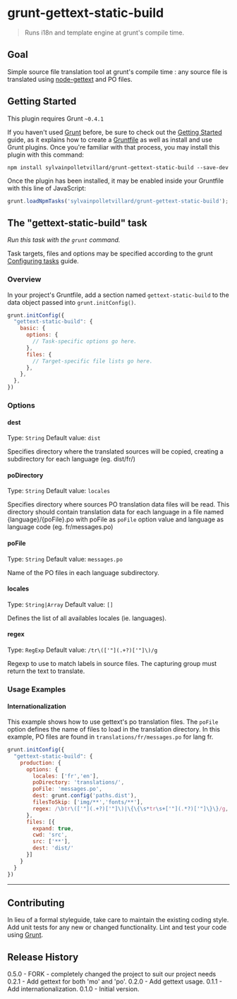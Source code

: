 # grunt-gettext-static-build

> Runs i18n and template engine at grunt's compile time.

## Goal
Simple source file translation tool at grunt's compile time : any source file is translated using [node-gettext](https://github.com/andris9/node-gettext) and PO files.

## Getting Started
This plugin requires Grunt `~0.4.1`

If you haven't used [Grunt](http://gruntjs.com/) before, be sure to check out the [Getting Started](http://gruntjs.com/getting-started) guide, as it explains how to create a [Gruntfile](http://gruntjs.com/sample-gruntfile) as well as install and use Grunt plugins. Once you're familiar with that process, you may install this plugin with this command:

```shell
npm install sylvainpolletvillard/grunt-gettext-static-build --save-dev
```

Once the plugin has been installed, it may be enabled inside your Gruntfile with this line of JavaScript:

```js
grunt.loadNpmTasks('sylvainpolletvillard/grunt-gettext-static-build');
```

## The "gettext-static-build" task
_Run this task with the `grunt` command._

Task targets, files and options may be specified according to the grunt [Configuring tasks](http://gruntjs.com/configuring-tasks) guide.

### Overview
In your project's Gruntfile, add a section named `gettext-static-build` to the data object passed into `grunt.initConfig()`.

```js
grunt.initConfig({
  "gettext-static-build": {
    basic: {
      options: {
        // Task-specific options go here.
      },
      files: {
        // Target-specific file lists go here.
      },
    },
  },
})
```

### Options

#### dest
Type: `String`
Default value: `dist`

Specifies directory where the translated sources will be copied, creating a subdirectory for each language (eg. dist/fr/)

#### poDirectory
Type: `String`
Default value: `locales`

Specifies directory where sources PO translation data files will be read. This directory should contain translation data for each language in a file named {language}/{poFile}.po with poFile as `poFile` option value and language as language code (eg. fr/messages.po)

#### poFile
Type: `String`
Default value: `messages.po`

Name of the PO files in each language subdirectory.

#### locales
Type: `String|Array`
Default value: `[]`

Defines the list of all availables locales (ie. languages).

#### regex
Type: `RegExp`
Default value: `/tr\(['"](.+?)['"]\)/g`

Regexp to use to match labels in source files. The capturing group must return the text to translate.


### Usage Examples

#### Internationalization

This example shows how to use gettext's po translation files. The `poFile` option defines the name of files to load in the translation directory. In this example, PO files are found in `translations/fr/messages.po` for lang fr.

```js
grunt.initConfig({
  "gettext-static-build": {
    production: {
      options: {
    	locales: ['fr','en'],
    	poDirectory: 'translations/',
    	poFile: 'messages.po',
    	dest: grunt.config('paths.dist'),
    	filesToSkip: ['img/**','fonts/**'],
    	regex: /\btr\(['"](.+?)['"]\)|\{\{\s*tr\s+['"](.*?)['"]\}\}/g,
      },
      files: [{
        expand: true,
    	cwd: 'src',
    	src: ['**'],
    	dest: 'dist/'
      }]
    }
  }
})
```

---


## Contributing
In lieu of a formal styleguide, take care to maintain the existing coding style. Add unit tests for any new or changed functionality. Lint and test your code using [Grunt](http://gruntjs.com/).

## Release History
0.5.0 - FORK - completely changed the project to suit our project needs
0.2.1 - Add gettext for both 'mo' and 'po'.
0.2.0 - Add gettext usage.
0.1.1 - Add internationalization.
0.1.0 - Initial version.

